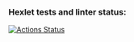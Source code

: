 ### Hexlet tests and linter status:
[![Actions Status](https://github.com/walentina97/layout-designer-project-lvl2/workflows/hexlet-check/badge.svg)](https://github.com/walentina97/layout-designer-project-lvl2/actions)